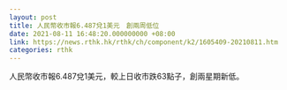 ```yaml
---
layout: post
title: 人民幣收市報6.487兌1美元　創兩周低位
date: 2021-08-11 16:48:20.000000000 +08:00
link: https://news.rthk.hk/rthk/ch/component/k2/1605409-20210811.htm
categories: rthk
---
```


人民幣收市報6.487兌1美元，較上日收市跌63點子，創兩星期新低。
